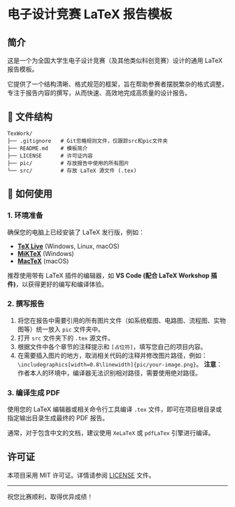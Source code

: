 # 电子设计竞赛 LaTeX 报告模板

## 简介

这是一个为全国大学生电子设计竞赛（及其他类似科创竞赛）设计的通用 LaTeX 报告模板。

它提供了一个结构清晰、格式规范的框架，旨在帮助参赛者摆脱繁杂的格式调整，专注于报告内容的撰写，从而快速、高效地完成高质量的设计报告。


## 📁 文件结构

```
TexWork/
├── .gitignore   # Git忽略规则文件，仅跟踪src和pic文件夹
├── README.md    # 模板简介
├── LICENSE      # 许可证内容
├── pic/         # 存放报告中使用的所有图片
└── src/         # 存放 LaTeX 源文件 (.tex)
```

## 🚀 如何使用

### 1. 环境准备

确保您的电脑上已经安装了 LaTeX 发行版，例如：
- [**TeX Live**](https://www.tug.org/texlive/) (Windows, Linux, macOS)
- [**MiKTeX**](https://miktex.org/) (Windows)
- [**MacTeX**](https://www.tug.org/mactex/) (macOS)

推荐使用带有 LaTeX 插件的编辑器，如 **VS Code (配合 LaTeX Workshop 插件)**，以获得更好的编写和编译体验。

### 2. 撰写报告

1.  将您在报告中需要引用的所有图片文件（如系统框图、电路图、流程图、实物图等）统一放入 `pic` 文件夹中。
2.  打开 `src` 文件夹下的 `.tex` 源文件。
3.  根据文件中各个章节的注释提示和 `[占位符]`，填写您自己的项目内容。
4.  在需要插入图片的地方，取消相关代码的注释并修改图片路径，例如：`\includegraphics[width=0.8\linewidth]{pic/your-image.png}`。 **注意**：作者本人的环境中，编译器无法识别相对路径，需要使用绝对路径。

### 3. 编译生成 PDF

使用您的 LaTeX 编辑器或相关命令行工具编译 `.tex` 文件，即可在项目根目录或指定输出目录生成最终的 PDF 报告。

通常，对于包含中文的文档，建议使用 `XeLaTeX` 或 `pdfLaTex` 引擎进行编译。

## 许可证

本项目采用 MIT 许可证。详情请参阅 [LICENSE](LICENSE) 文件。

---
祝您比赛顺利，取得优异成绩！ 
